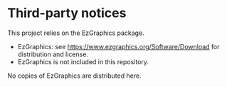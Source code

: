 # Third-party notices

This project relies on the EzGraphics package.

- EzGraphics: see https://www.ezgraphics.org/Software/Download for distribution and license.  
- EzGraphics is not included in this repository.

No copies of EzGraphics are distributed here.
